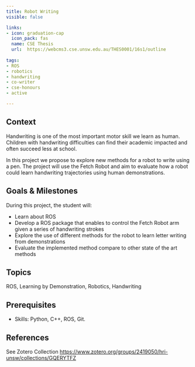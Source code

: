 ```yaml
---
title: Robot Writing
visible: false

links:
- icon: graduation-cap
  icon_pack: fas
  name: CSE Thesis
  url:  https://webcms3.cse.unsw.edu.au/THES0001/16s1/outline 
  
tags:
- ROS
- robotics
- handwriting
- co-writer
- cse-honours
- active

---
```


## Context

Handwriting is one of the most important motor skill we learn as human. Children with handwriting difficulties can find their academic impacted and often succeed less at school. 

In this project we propose to explore new methods for a robot to write using a pen. The project will use the Fetch Robot and aim to evaluate how a robot could learn handwriting trajectories using human demonstrations.

## Goals & Milestones

During this project, the student will:
- Learn about ROS
- Develop a ROS package that enables to control the Fetch Robot arm given a series of handwriting strokes
- Explore the use of different methods for the robot to learn letter writing from demonstrations
- Evaluate the implemented method compare to other state of the art methods

## Topics

ROS, Learning by Demonstration, Robotics, Handwriting

## Prerequisites

- Skills: Python, C++,  ROS, Git.

## References

See Zotero Collection https://www.zotero.org/groups/2419050/hri-unsw/collections/GQERYTFZ

